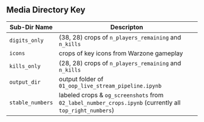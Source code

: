 ## Media Directory Key
| Sub-Dir Name | Descripton |
| ------------ | ---------- |
| `digits_only` | (38, 28) crops of `n_players_remaining` and `n_kills` |
| `icons` | crops of key icons from Warzone gameplay |
| `kills_only` | (28, 28) crops of `n_players_remaining` and `n_kills` |
| `output_dir` | output folder of `01_oop_live_stream_pipeline.ipynb` |
| `stable_numbers` | labeled crops & `og_screenshots` from `02_label_number_crops.ipynb` (currently all `top_right_numbers`) |
